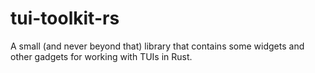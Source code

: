 # tui-toolkit-rs
A small (and never beyond that) library that contains some widgets and other gadgets for working with TUIs in Rust.
